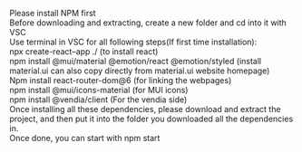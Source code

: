Please install NPM first
<br/>Before downloading and extracting, create a new folder and cd into it with VSC
 <br />Use terminal in VSC for all following steps(If first time installation):
 <br />npx create-react–app ./                                                               (to install react)
 <br />npm install @mui/material @emotion/react @emotion/styled  (install material.ui can also copy directly from material.ui website homepage)
 <br />Npm install react-router-dom@6                                             (for linking the webpages) 
 <br />npm install @mui/icons-material                                            (for MUI icons) 
 <br />npm install @vendia/client (For the vendia side)
 <br />Once installing all these dependencies, please download and extract the project, and then put it into the folder you downloaded all the dependencies in.
<br />Once done, you can start with npm start
